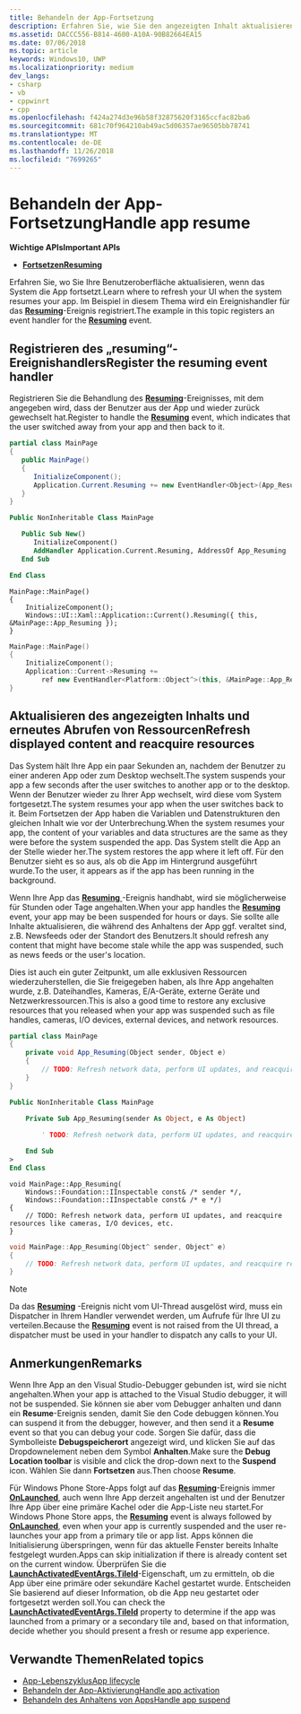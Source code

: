 ```yaml
---
title: Behandeln der App-Fortsetzung
description: Erfahren Sie, wie Sie den angezeigten Inhalt aktualisieren, wenn das System die App fortsetzt.
ms.assetid: DACCC556-B814-4600-A10A-90B82664EA15
ms.date: 07/06/2018
ms.topic: article
keywords: Windows10, UWP
ms.localizationpriority: medium
dev_langs:
- csharp
- vb
- cppwinrt
- cpp
ms.openlocfilehash: f424a274d3e96b58f32875620f3165ccfac82ba6
ms.sourcegitcommit: 681c70f964210ab49ac5d06357ae96505bb78741
ms.translationtype: MT
ms.contentlocale: de-DE
ms.lasthandoff: 11/26/2018
ms.locfileid: "7699265"
---
```

# <a name="handle-app-resume"></a><span data-ttu-id="44f81-104">Behandeln der App-Fortsetzung</span><span class="sxs-lookup"><span data-stu-id="44f81-104">Handle app resume</span></span>

**<span data-ttu-id="44f81-105">Wichtige APIs</span><span class="sxs-lookup"><span data-stu-id="44f81-105">Important APIs</span></span>**

- [**<span data-ttu-id="44f81-106">Fortsetzen</span><span class="sxs-lookup"><span data-stu-id="44f81-106">Resuming</span></span>**](https://msdn.microsoft.com/library/windows/apps/br242339)

<span data-ttu-id="44f81-107">Erfahren Sie, wo Sie Ihre Benutzeroberfläche aktualisieren, wenn das System die App fortsetzt.</span><span class="sxs-lookup"><span data-stu-id="44f81-107">Learn where to refresh your UI when the system resumes your app.</span></span> <span data-ttu-id="44f81-108">Im Beispiel in diesem Thema wird ein Ereignishandler für das [**Resuming**](https://msdn.microsoft.com/library/windows/apps/br242339)-Ereignis registriert.</span><span class="sxs-lookup"><span data-stu-id="44f81-108">The example in this topic registers an event handler for the [**Resuming**](https://msdn.microsoft.com/library/windows/apps/br242339) event.</span></span>

## <a name="register-the-resuming-event-handler"></a><span data-ttu-id="44f81-109">Registrieren des „resuming“-Ereignishandlers</span><span class="sxs-lookup"><span data-stu-id="44f81-109">Register the resuming event handler</span></span>

<span data-ttu-id="44f81-110">Registrieren Sie die Behandlung des [**Resuming**](https://msdn.microsoft.com/library/windows/apps/br242339)-Ereignisses, mit dem angegeben wird, dass der Benutzer aus der App und wieder zurück gewechselt hat.</span><span class="sxs-lookup"><span data-stu-id="44f81-110">Register to handle the [**Resuming**](https://msdn.microsoft.com/library/windows/apps/br242339) event, which indicates that the user switched away from your app and then back to it.</span></span>

```csharp
partial class MainPage
{
   public MainPage()
   {
      InitializeComponent();
      Application.Current.Resuming += new EventHandler<Object>(App_Resuming);
   }
}
```

```vb
Public NonInheritable Class MainPage

   Public Sub New()
      InitializeComponent()
      AddHandler Application.Current.Resuming, AddressOf App_Resuming
   End Sub

End Class
```

```cppwinrt
MainPage::MainPage()
{
    InitializeComponent();
    Windows::UI::Xaml::Application::Current().Resuming({ this, &MainPage::App_Resuming });
}
```

```cpp
MainPage::MainPage()
{
    InitializeComponent();
    Application::Current->Resuming +=
        ref new EventHandler<Platform::Object^>(this, &MainPage::App_Resuming);
}
```

## <a name="refresh-displayed-content-and-reacquire-resources"></a><span data-ttu-id="44f81-111">Aktualisieren des angezeigten Inhalts und erneutes Abrufen von Ressourcen</span><span class="sxs-lookup"><span data-stu-id="44f81-111">Refresh displayed content and reacquire resources</span></span>

<span data-ttu-id="44f81-112">Das System hält Ihre App ein paar Sekunden an, nachdem der Benutzer zu einer anderen App oder zum Desktop wechselt.</span><span class="sxs-lookup"><span data-stu-id="44f81-112">The system suspends your app a few seconds after the user switches to another app or to the desktop.</span></span> <span data-ttu-id="44f81-113">Wenn der Benutzer wieder zu Ihrer App wechselt, wird diese vom System fortgesetzt.</span><span class="sxs-lookup"><span data-stu-id="44f81-113">The system resumes your app when the user switches back to it.</span></span> <span data-ttu-id="44f81-114">Beim Fortsetzen der App haben die Variablen und Datenstrukturen den gleichen Inhalt wie vor der Unterbrechung.</span><span class="sxs-lookup"><span data-stu-id="44f81-114">When the system resumes your app, the content of your variables and data structures are the same as they were before the system suspended the app.</span></span> <span data-ttu-id="44f81-115">Das System stellt die App an der Stelle wieder her.</span><span class="sxs-lookup"><span data-stu-id="44f81-115">The system restores the app where it left off.</span></span> <span data-ttu-id="44f81-116">Für den Benutzer sieht es so aus, als ob die App im Hintergrund ausgeführt wurde.</span><span class="sxs-lookup"><span data-stu-id="44f81-116">To the user, it appears as if the app has been running in the background.</span></span>

<span data-ttu-id="44f81-117">Wenn Ihre App das [**Resuming** ](https://msdn.microsoft.com/library/windows/apps/br242339)-Ereignis handhabt, wird sie möglicherweise für Stunden oder Tage angehalten.</span><span class="sxs-lookup"><span data-stu-id="44f81-117">When your app handles the [**Resuming**](https://msdn.microsoft.com/library/windows/apps/br242339) event, your app may be been suspended for hours or days.</span></span> <span data-ttu-id="44f81-118">Sie sollte alle Inhalte aktualisieren, die während des Anhaltens der App ggf. veraltet sind, z.B. Newsfeeds oder der Standort des Benutzers.</span><span class="sxs-lookup"><span data-stu-id="44f81-118">It should refresh any content that might have become stale while the app was suspended, such as news feeds or the user's location.</span></span>

<span data-ttu-id="44f81-119">Dies ist auch ein guter Zeitpunkt, um alle exklusiven Ressourcen wiederzuherstellen, die Sie freigegeben haben, als Ihre App angehalten wurde, z.B. Dateihandles, Kameras, E/A-Geräte, externe Geräte und Netzwerkressourcen.</span><span class="sxs-lookup"><span data-stu-id="44f81-119">This is also a good time to restore any exclusive resources that you released when your app was suspended such as file handles, cameras, I/O devices, external devices, and network resources.</span></span>

```csharp
partial class MainPage
{
    private void App_Resuming(Object sender, Object e)
    {
        // TODO: Refresh network data, perform UI updates, and reacquire resources like cameras, I/O devices, etc.
    }
}
```

```vb
Public NonInheritable Class MainPage

    Private Sub App_Resuming(sender As Object, e As Object)
 
        ' TODO: Refresh network data, perform UI updates, and reacquire resources like cameras, I/O devices, etc.

    End Sub
>
End Class
```

```cppwinrt
void MainPage::App_Resuming(
    Windows::Foundation::IInspectable const& /* sender */,
    Windows::Foundation::IInspectable const& /* e */)
{
    // TODO: Refresh network data, perform UI updates, and reacquire resources like cameras, I/O devices, etc.
}
```

```cpp
void MainPage::App_Resuming(Object^ sender, Object^ e)
{
    // TODO: Refresh network data, perform UI updates, and reacquire resources like cameras, I/O devices, etc.
}
```

> [!NOTE]
> <span data-ttu-id="44f81-120">Da das [**Resuming**](https://msdn.microsoft.com/library/windows/apps/br242339) -Ereignis nicht vom UI-Thread ausgelöst wird, muss ein Dispatcher in Ihrem Handler verwendet werden, um Aufrufe für Ihre UI zu verteilen.</span><span class="sxs-lookup"><span data-stu-id="44f81-120">Because the [**Resuming**](https://msdn.microsoft.com/library/windows/apps/br242339) event is not raised from the UI thread, a dispatcher must be used in your handler to dispatch any calls to your UI.</span></span>

## <a name="remarks"></a><span data-ttu-id="44f81-121">Anmerkungen</span><span class="sxs-lookup"><span data-stu-id="44f81-121">Remarks</span></span>

<span data-ttu-id="44f81-122">Wenn Ihre App an den Visual Studio-Debugger gebunden ist, wird sie nicht angehalten.</span><span class="sxs-lookup"><span data-stu-id="44f81-122">When your app is attached to the Visual Studio debugger, it will not be suspended.</span></span> <span data-ttu-id="44f81-123">Sie können sie aber vom Debugger anhalten und dann ein **Resume**-Ereignis senden, damit Sie den Code debuggen können.</span><span class="sxs-lookup"><span data-stu-id="44f81-123">You can suspend it from the debugger, however, and then send it a **Resume** event so that you can debug your code.</span></span> <span data-ttu-id="44f81-124">Sorgen Sie dafür, dass die Symbolleiste **Debugspeicherort** angezeigt wird, und klicken Sie auf das Dropdownelement neben dem Symbol **Anhalten**.</span><span class="sxs-lookup"><span data-stu-id="44f81-124">Make sure the **Debug Location toolbar** is visible and click the drop-down next to the **Suspend** icon.</span></span> <span data-ttu-id="44f81-125">Wählen Sie dann **Fortsetzen** aus.</span><span class="sxs-lookup"><span data-stu-id="44f81-125">Then choose **Resume**.</span></span>

<span data-ttu-id="44f81-126">Für Windows Phone Store-Apps folgt auf das [**Resuming**](https://msdn.microsoft.com/library/windows/apps/br242339)-Ereignis immer [**OnLaunched**](https://msdn.microsoft.com/library/windows/apps/br242335), auch wenn Ihre App derzeit angehalten ist und der Benutzer Ihre App über eine primäre Kachel oder die App-Liste neu startet.</span><span class="sxs-lookup"><span data-stu-id="44f81-126">For Windows Phone Store apps, the [**Resuming**](https://msdn.microsoft.com/library/windows/apps/br242339) event is always followed by [**OnLaunched**](https://msdn.microsoft.com/library/windows/apps/br242335), even when your app is currently suspended and the user re-launches your app from a primary tile or app list.</span></span> <span data-ttu-id="44f81-127">Apps können die Initialisierung überspringen, wenn für das aktuelle Fenster bereits Inhalte festgelegt wurden.</span><span class="sxs-lookup"><span data-stu-id="44f81-127">Apps can skip initialization if there is already content set on the current window.</span></span> <span data-ttu-id="44f81-128">Überprüfen Sie die [**LaunchActivatedEventArgs.TileId**](https://msdn.microsoft.com/library/windows/apps/br224736)-Eigenschaft, um zu ermitteln, ob die App über eine primäre oder sekundäre Kachel gestartet wurde. Entscheiden Sie basierend auf dieser Information, ob die App neu gestartet oder fortgesetzt werden soll.</span><span class="sxs-lookup"><span data-stu-id="44f81-128">You can check the [**LaunchActivatedEventArgs.TileId**](https://msdn.microsoft.com/library/windows/apps/br224736) property to determine if the app was launched from a primary or a secondary tile and, based on that information, decide whether you should present a fresh or resume app experience.</span></span>

## <a name="related-topics"></a><span data-ttu-id="44f81-129">Verwandte Themen</span><span class="sxs-lookup"><span data-stu-id="44f81-129">Related topics</span></span>

* [<span data-ttu-id="44f81-130">App-Lebenszyklus</span><span class="sxs-lookup"><span data-stu-id="44f81-130">App lifecycle</span></span>](app-lifecycle.md)
* [<span data-ttu-id="44f81-131">Behandeln der App-Aktivierung</span><span class="sxs-lookup"><span data-stu-id="44f81-131">Handle app activation</span></span>](activate-an-app.md)
* [<span data-ttu-id="44f81-132">Behandeln des Anhaltens von Apps</span><span class="sxs-lookup"><span data-stu-id="44f81-132">Handle app suspend</span></span>](suspend-an-app.md)
